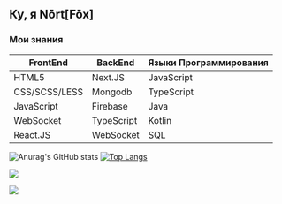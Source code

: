 ## Ку, я **Nōrt[Fōx]**
### Мои знания
FrontEnd | BackEnd | Языки Программирования
---------|---------|-----------------------
HTML5 | Next.JS | JavaScript
CSS/SCSS/LESS | Mongodb | TypeScript
JavaScript | Firebase | Java
WebSocket | TypeScript | Kotlin
React.JS | WebSocket | SQL

![Anurag's GitHub stats](https://github-readme-stats.vercel.app/api?username=nikitafox1&show_icons=true) [![Top Langs](https://github-readme-stats.vercel.app/api/top-langs/?username=nikitafox1)](https://github.com/anuraghazra/github-readme-stats)

![](https://komarev.com/ghpvc/?username=nikitafox&color=10AFF1)

[![](https://www.codewars.com/users/nikitafox/badges/large)](https://www.codewars.com/users/nikitafox)
